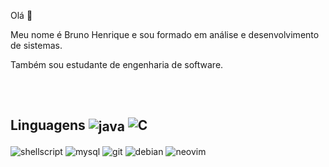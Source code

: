  Olá 👋

 Meu nome é Bruno Henrique e sou formado em análise e desenvolvimento de sistemas.

 Também sou estudante de engenharia de software.


##

<div style="display: inline_block"><br/>

## Linguagens   <img align="center" alt="java" src="https://img.shields.io/badge/Java-ED8B00?style=for-the-badge&logo=openjdk&logoColor=white" /> <img src="https://img.shields.io/badge/c-%2300599C.svg?style=for-the-badge&logo=c&logoColor=white" alt="C">

 
 <img align="center" alt="shellscript" src="https://img.shields.io/badge/Shell_Script-121011?style=for-the-badge&logo=gnu-bash&logoColor=white" />
 <img align="center" alt="mysql" src="https://img.shields.io/badge/MySQL-00000F?style=for-the-badge&logo=mysql&logoColor=white" />
 <img align="center" alt="git" src="https://img.shields.io/badge/GIT-E44C30?style=for-the-badge&logo=git&logoColor=white" />
 <img align="center" alt="debian" src="https://img.shields.io/badge/Debian-A81D33?style=for-the-badge&logo=debian&logoColor=white" />
 <img align="center" alt="neovim" src="https://img.shields.io/badge/NeoVim-%2357A143.svg?&style=for-the-badge&logo=neovim&logoColor=white" />

</div>

<!---
brunokilo/brunokilo is a ✨ special ✨ repository because its `README.md` (this file) appears on your GitHub profile.
You can click the Preview link to take a look at your changes.
--->
